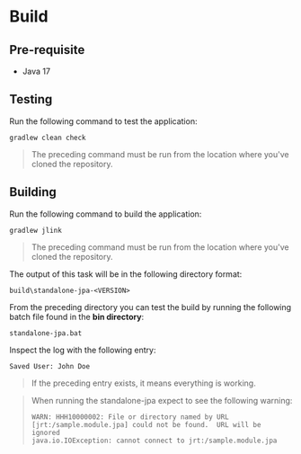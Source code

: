 # Build

## Pre-requisite

* Java 17

## Testing

Run the following command to test the application:

```
gradlew clean check
```

> The preceding command must be run from the location where you've cloned the repository.

## Building

Run the following command to build the application:

```
gradlew jlink
```

> The preceding command must be run from the location where you've cloned the repository.

The output of this task will be in the following directory format:

```
build\standalone-jpa-<VERSION>
```

From the preceding directory you can test the build by running the following batch file found in the **bin directory**:

```
standalone-jpa.bat
```

Inspect the log with the following entry:

```
Saved User: John Doe
```

> If the preceding entry exists, it means everything is working.

> When running the standalone-jpa expect to see the following warning:
>
> ```
> WARN: HHH10000002: File or directory named by URL [jrt:/sample.module.jpa] could not be found.  URL will be ignored
> java.io.IOException: cannot connect to jrt:/sample.module.jpa
> ```

